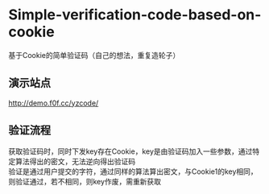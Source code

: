# Simple-verification-code-based-on-cookie
基于Cookie的简单验证码（自己的想法，重复造轮子）
## 演示站点
http://demo.f0f.cc/yzcode/
## 验证流程
获取验证码时，同时下发key存在Cookie，key是由验证码加入一些参数，通过特定算法得出的密文，无法逆向得出验证码  
验证是通过用户提交的字符，通过同样的算法算出密文，与Cookie1的key相同，则验证通过，若不相同，则key作废，需重新获取
